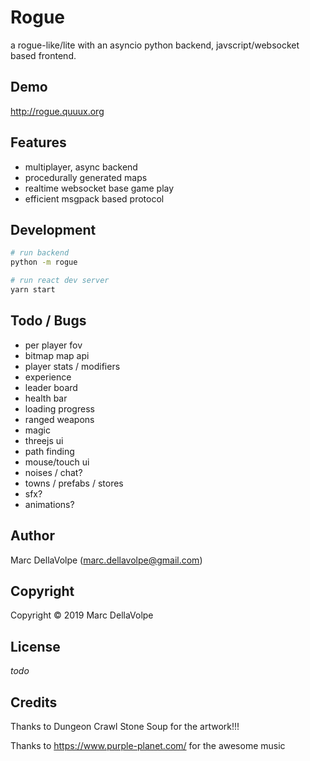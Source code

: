 # Rogue

a rogue-like/lite with an asyncio python backend, javscript/websocket based frontend.

## Demo

http://rogue.quuux.org

## Features

- multiplayer, async backend
- procedurally generated maps
- realtime websocket base game play
- efficient msgpack based protocol

## Development

```bash
# run backend
python -m rogue

# run react dev server
yarn start
```

## Todo / Bugs

- per player fov
- bitmap map api
- player stats / modifiers
- experience
- leader board
- health bar
- loading progress
- ranged weapons
- magic
- threejs ui
- path finding
- mouse/touch ui
- noises / chat?
- towns / prefabs / stores
- sfx?
- animations?

## Author

Marc DellaVolpe  (marc.dellavolpe@gmail.com)

## Copyright

Copyright &copy; 2019 Marc DellaVolpe

## License

_todo_

## Credits

Thanks to Dungeon Crawl Stone Soup for the artwork!!!

Thanks to https://www.purple-planet.com/ for the awesome music
